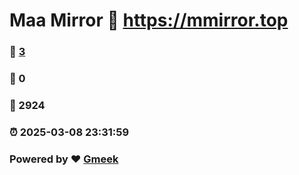 # Maa Mirror :link: https://mmirror.top 
### :page_facing_up: [3](https://mmirror.top/tag.html) 
### :speech_balloon: 0 
### :hibiscus: 2924 
### :alarm_clock: 2025-03-08 23:31:59 
### Powered by :heart: [Gmeek](https://github.com/Meekdai/Gmeek)
